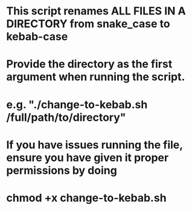# This script renames ALL FILES IN A DIRECTORY from snake_case to kebab-case
# Provide the directory as the first argument when running the script.
# e.g. "./change-to-kebab.sh /full/path/to/directory"
# If you have issues running the file, ensure you have given it proper permissions by doing
# chmod +x change-to-kebab.sh